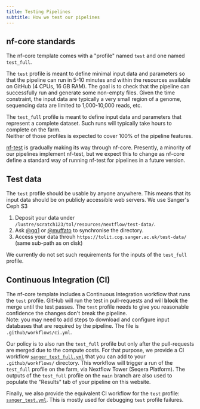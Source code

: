 ```yaml
---
title: Testing Pipelines
subtitle: How we test our pipelines
---
```


## nf-core standards

The nf-core template comes with a "profile" named `test` and one named `test_full`.

The `test` profile is meant to define minimal input data and parameters so that the pipeline can run in
5-10 minutes and within the resources available on GitHub (4 CPUs, 16 GB RAM).
The goal is to check that the pipeline can successfully run and
generate some non-empty files.
Given the time constraint, the input data are typically a very small region of a genome,
sequencing data are limited to 1,000-10,000 reads, etc.

The `test_full` profile is meant to define input data and parameters that represent
a complete dataset. Such runs will typically take hours to complete on the farm.  
Neither of those profiles is expected to cover 100% of the pipeline features.

[nf-test](https://www.nf-test.com/) is gradually making its way through nf-core.
Presently, a minority of our pipelines implement nf-test, but we expect this to
change as nf-core define a standard way of running nf-test for pipelines in a
future version.

## Test data

The `test` profile should be usable by anyone anywhere.
This means that its input data should be on publicly accessible web servers.
We use Sanger's Ceph S3

1. Deposit your data under `/lustre/scratch123/tol/resources/nextflow/test-data/`.
2. Ask [@gq1](https://github.com/gq1) or [@muffato](https://github.com/muffato) to synchronise the directory.
3. Access your data throuh `https://tolit.cog.sanger.ac.uk/test-data/` (same sub-path as on disk)

We currently do not set such requirements for the inputs of the `test_full` profile.

## Continuous Integration (CI)

The nf-core template includes a Continuous Integration workflow that runs the `test` profile.
GitHub will run the test in pull-requests and will **block** the merge until the test
passes.
The `test` profile needs to give you reasonable confidence the changes don't
break the pipeline.  
Note: you may need to add steps to download and configure input databases that are
required by the pipeline. The file is `.github/workflows/ci.yml`.

Our policy is to also run the `test_full` profile but only after the pull-requests are
merged due to the compute costs.
For that purpose, we provide a CI workflow [`sanger_test_full.yml`](https://github.com/sanger-tol/pipelines-website/blob/main/sanger_test_full.yml)
that you can add to your `.github/workflows/` directory.
This workflow will trigger a run of the `test_full` profile on the farm, via
Nextflow Tower (Seqera Platform).
The outputs of the `test_full` profile on the `main` branch are also
used to populate the "Results" tab of your pipeline on this website.

Finally, we also provide the equivalent CI workflow for the `test` profile:
[`sanger_test.yml`](https://github.com/sanger-tol/pipelines-website/blob/main/sanger_test.yml).
This is mostly used for debugging `test` profile failures.
